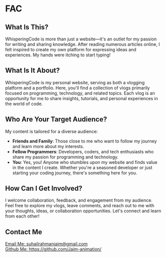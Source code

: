 # FAC

## What Is This?
WhisperingCode is more than just a website—it's an outlet for my passion for writing and sharing knowledge. After reading numerous articles online, I felt inspired to create my own platform for expressing ideas and experiences. My hands were itching to start typing!

## What Is It About?
WhisperingCode is my personal website, serving as both a vlogging platform and a portfolio. Here, you'll find a collection of vlogs primarily focused on programming, technology, and related topics. Each vlog is an opportunity for me to share insights, tutorials, and personal experiences in the world of code.

## Who Are Your Target Audience?
My content is tailored for a diverse audience:
- **Friends and Family**: Those close to me who want to follow my journey and learn more about my interests.
- **Fellow Programmers**: Developers, coders, and tech enthusiasts who share my passion for programming and technology.
- **You**: Yes, you! Anyone who stumbles upon my website and finds value in the content I create. Whether you're a seasoned developer or just starting your coding journey, there's something here for you.

## How Can I Get Involved?
I welcome collaboration, feedback, and engagement from my audience. Feel free to explore my vlogs, leave comments, and reach out to me with your thoughts, ideas, or collaboration opportunities. Let's connect and learn from each other!

## Contact Me
<a href="mailto:suhailrahmanjaim@gmail.com"> Email Me: suhailrahmanjaim@gmail.com </a>  
<a href="https://github.com/Jaim-animation/"> Github Me: https://github.com/Jaim-animation/ </a>
